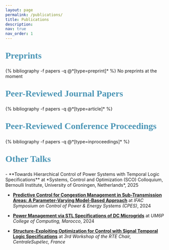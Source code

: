 ```yaml
---
layout: page
permalink: /publications/
title: Publications
description: 
nav: true
nav_order: 1
---
```

<!-- _pages/publications.md -->
<style>
.publications h2 {
  font-family: 'Georgia', cursive;
  font-size: 28px;    /* Larger font size */
  color: #4C96B6;       /* Purple color */
  font-weight: bold;   /* Bold for better visibility */
  margin-top: 30px;    /* Add some spacing between sections */
}
</style>

<div class="publications">

<h2>Preprints</h2>
{% bibliography -f papers -q @*[type=preprint]* %}
No preprints at the moment

<h2>Peer-Reviewed Journal Papers</h2>
{% bibliography -f papers -q @*[type=article]* %}

<h2>Peer-Reviewed Conference Proceedings</h2>
{% bibliography -f papers -q @*[type=inproceedings]* %}

<h2>Other Talks</h2>
</div>
- **Towards Hierarchical Control of Power Systems with Temporal Logic Specifications** at *Systems, Control and Optimization (SCO) Colloquium, Bernoulli Institute, University of Groningen, Netherlands*, 2025

- [**Predictive Control for Congestion Management in Sub-Transmission Areas: A Parameter-Varying Model-Based Approach**](https://doi.org/10.1016/j.ifacol.2024.07.518) at *IFAC Symposium on Control of Power & Energy Systems (CPES)*, 2024

- [**Power Management via STL Specifications of DC Microgrids**](https://www.linkedin.com/posts/green-energy-park_gep-um6p-iresen-activity-7212502911937900545-a7F1?utm_source=social_share_send&utm_medium=member_desktop_web&rcm=ACoAADgIg2QBIe8FhKUZ24cRTVQdcngPRWcfIak) at *UM6P College of Computing, Marocco*, 2024

- [**Structure-Exploiting Optimization for Control with Signal Temporal Logic Specifications**](https://csrte23.sciencesconf.org/) at *3rd Workshop of the RTE Chair, CentraleSupélec, France*
